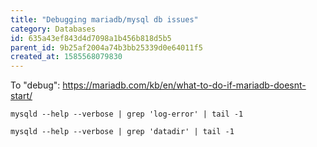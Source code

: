 ```yaml
---
title: "Debugging mariadb/mysql db issues"
category: Databases
id: 635a43ef843d4d7098a1b456b818d5b5
parent_id: 9b25af2004a74b3bb25339d0e64011f5
created_at: 1585568079830
---
```


To "debug":
https://mariadb.com/kb/en/what-to-do-if-mariadb-doesnt-start/

```
mysqld --help --verbose | grep 'log-error' | tail -1
```

```
mysqld --help --verbose | grep 'datadir' | tail -1
```


    